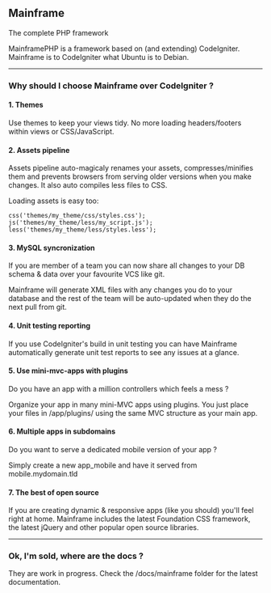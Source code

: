 ## Mainframe
The complete PHP framework

MainframePHP is a framework based on (and extending) CodeIgniter.
Mainframe is to CodeIgniter what Ubuntu is to Debian.

---

### Why should I choose Mainframe over CodeIgniter ?

#### 1. Themes 

Use themes to keep your views tidy. No more loading headers/footers within views or CSS/JavaScript.

#### 2. Assets pipeline

Assets pipeline auto-magicaly renames your assets, compresses/minifies them and prevents browsers from serving older versions when you make changes. It also auto compiles less files to CSS.

Loading assets is easy too:

```
css('themes/my_theme/css/styles.css');
js('themes/my_theme/less/my_script.js');
less('themes/my_theme/less/styles.less');
```

#### 3. MySQL syncronization

If you are member of a team you can now share all changes to your DB schema & data over your favourite VCS like git. 

Mainframe will generate XML files with any changes you do to your database and the rest of the team will be auto-updated when they do the next pull from git.

#### 4. Unit testing reporting

If you use CodeIgniter's build in unit testing you can have Mainframe automatically generate unit test reports to see any issues at a glance.

#### 5. Use mini-mvc-apps with plugins

Do you have an app with a million controllers which feels a mess ?

Organize your app in many mini-MVC apps using plugins. You just place your files in /app/plugins/ using the same MVC structure as your main app.

#### 6. Multiple apps in subdomains

Do you want to serve a dedicated mobile version of your app ?

Simply create a new app_mobile and have it served from mobile.mydomain.tld

#### 7. The best of open source

If you are creating dynamic & responsive apps (like you should) you'll feel right at home. Mainframe includes the latest Foundation CSS framework, the latest jQuery and other popular open source libraries.

---

### Ok, I'm sold, where are the docs ?

They are work in progress. Check the /docs/mainframe folder for the latest documentation.